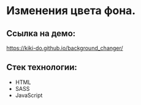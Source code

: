 # Изменения цвета фона. 


 ## Ссылка на демо: 
 https://kiki-do.github.io/background_changer/

 ## Стек технологии: 
 - HTML 
 - SASS 
 - JavaScript

 
